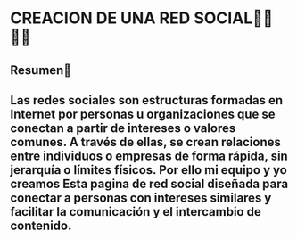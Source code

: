 <!DOCTYPE html>
<html lang="es">
<head>
    <meta charset="UTF-8">
    <meta name="viewport" content="width=device-width, initial-scale=1.0">
</head>
<body>
    <h1>CREACION DE UNA RED SOCIAL👨‍💻👩‍💻</h1>
    <h2>Resumen📝<h2>
    <p>Las redes sociales son estructuras formadas en Internet por personas u organizaciones que se conectan a partir de intereses o valores comunes. A través de ellas, se crean relaciones entre individuos o empresas de forma rápida, sin jerarquía o límites físicos.
    Por ello mi equipo y yo creamos Esta pagina de red social diseñada para conectar a personas con intereses similares y facilitar la comunicación y el intercambio de contenido.</p>
</body>
</html>
